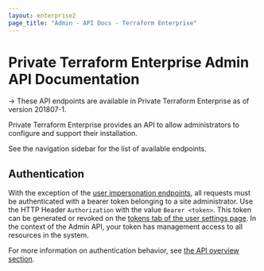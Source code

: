 ```yaml
---
layout: enterprise2
page_title: "Admin - API Docs - Terraform Enterprise"
---
```


# Private Terraform Enterprise Admin API Documentation

-> These API endpoints are available in Private Terraform Enterprise as of version 201807-1.

Private Terraform Enterprise provides an API to allow administrators to configure and support their installation.

See the navigation sidebar for the list of available endpoints.

## Authentication

With the exception of the [user impersonation endpoints](./users.html#impersonate-another-user), all requests must be authenticated with a bearer token belonging to a site administrator. Use the HTTP Header `Authorization` with the value `Bearer <token>`. This token can be generated or revoked on the [tokens tab of the user settings page](../../users-teams-organizations/users.html#api-tokens). In the context of the Admin API, your token has management access to all resources in the system.

For more information on authentication behavior, see [the API overview section](../index.html#authentication).
